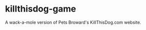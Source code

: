 killthisdog-game
================

A wack-a-mole version of Pets Broward's KillThisDog.com website.
